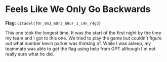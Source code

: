 # Feels Like We Only Go Backwards

**Flag:** `citadel{f0r_0n3_m0r3_h0ur_1_c4n_r4g3}`

This one took the longest time. It was the start of the first night by the time my team and I got to this one. We tried to play the game but couldn't figure out what number kevin parker was thinking of. While I was asleep, my teammate was able to get the flag using help from GPT although I'm not really sure what he did.
